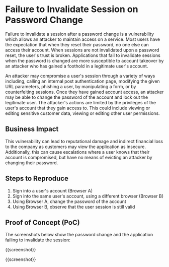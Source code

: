 # Failure to Invalidate Session on Password Change

Failure to invalidate a session after a password change is a vulnerability which allows an attacker to maintain access on a service. Most users have the expectation that when they reset their password, no one else can access their account. When sessions are not invalidated upon a password reset, the user's trust is broken. Applications that fail to invalidate sessions when the password is changed are more susceptible to account takeover by an attacker who has gained a foothold in a legitimate user's account.

An attacker may compromise a user's session through a variety of ways including, calling an internal post authentication page, modifying the given URL parameters, phishing a user, by manipulating a form, or by counterfeiting sessions. Once they have gained account access, an attacker may be able to change the password of the account and lock out the legitimate user. The attacker's actions are limited by the privileges of the user's account that they gain access to. This could include viewing or editing sensitive customer data, viewing or editing other user permissions.

## Business Impact

This vulnerability can lead to reputational damage and indirect financial loss to the company as customers may view the application as insecure. Additionally, this can cause escalations where a user knows that their account is compromised, but have no means of evicting an attacker by changing their password.

## Steps to Reproduce

1. Sign into a user's account (Browser A)
1. Sign into the same user's account, using a different browser (Browser B)
1. Using Browser A, change the password of the account
1. Using Browser B, observe that the user session is still valid

## Proof of Concept (PoC)

The screenshots below show the password change and the application failing to invalidate the session:

{{screenshot}}

{{screenshot}}
